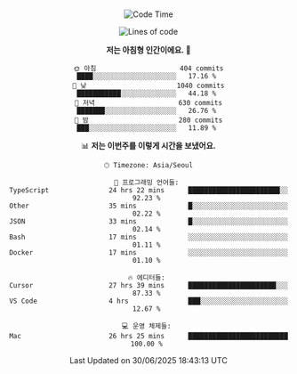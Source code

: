 <div align="center">

<br />

 <!--START_SECTION:waka-->
![Code Time](http://img.shields.io/badge/Code%20Time-4%2C786%20hrs%2024%20mins-blue)

![Lines of code](https://img.shields.io/badge/%EC%A0%80%EB%8A%94%20%EC%97%AC%ED%83%9C%EA%B9%8C%EC%A7%80%20-2.0%20million%20%EC%A4%84%EC%9D%98%20%EC%BD%94%EB%93%9C%EB%A5%BC%20%EC%9E%91%EC%84%B1%ED%96%88%EC%96%B4%EC%9A%94.-blue)

**저는 아침형 인간이에요. 🐤** 

```text
🌞 아침                     404 commits         ████░░░░░░░░░░░░░░░░░░░░░   17.16 % 
🌆 낮　                     1040 commits        ███████████░░░░░░░░░░░░░░   44.18 % 
🌃 저녁                     630 commits         ███████░░░░░░░░░░░░░░░░░░   26.76 % 
🌙 밤　                     280 commits         ███░░░░░░░░░░░░░░░░░░░░░░   11.89 % 
```


📊 **저는 이번주를 이렇게 시간을 보냈어요.** 

```text
🕑︎ Timezone: Asia/Seoul

💬 프로그래밍 언어들: 
TypeScript               24 hrs 22 mins      ███████████████████████░░   92.23 % 
Other                    35 mins             █░░░░░░░░░░░░░░░░░░░░░░░░   02.22 % 
JSON                     33 mins             █░░░░░░░░░░░░░░░░░░░░░░░░   02.14 % 
Bash                     17 mins             ░░░░░░░░░░░░░░░░░░░░░░░░░   01.11 % 
Docker                   17 mins             ░░░░░░░░░░░░░░░░░░░░░░░░░   01.10 % 

🔥 에디터들: 
Cursor                   27 hrs 39 mins      ██████████████████████░░░   87.33 % 
VS Code                  4 hrs               ███░░░░░░░░░░░░░░░░░░░░░░   12.67 % 

💻 운영 체제들: 
Mac                      26 hrs 25 mins      █████████████████████████   100.00 % 
```


 Last Updated on 30/06/2025 18:43:13 UTC
<!--END_SECTION:waka-->

</div>
